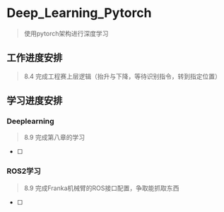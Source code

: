 # Deep_Learning_Pytorch
> 使用pytorch架构进行深度学习

## 工作进度安排

> 8.4 完成工程赛上层逻辑（抬升与下降，等待识别指令，转到指定位置）

## 学习进度安排

### Deeplearning

> 8.9 完成第八章的学习

- [ ] 

### ROS2学习

> 8.9 完成Franka机械臂的ROS接口配置，争取能抓取东西

- [ ] 
